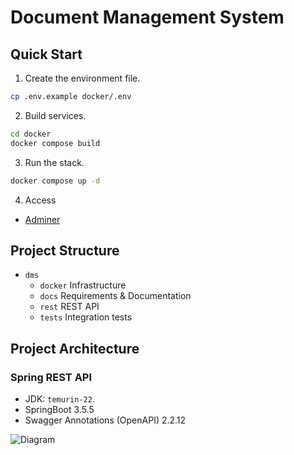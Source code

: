 # Document Management System

## Quick Start

1. Create the environment file.

```sh
cp .env.example docker/.env
```

2. Build services.

```sh
cd docker
docker compose build
```

3. Run the stack.

```sh
docker compose up -d
```

4. Access
- [Adminer](http://localhost:8081)

## Project Structure

- `dms`
    - `docker` Infrastructure
    - `docs` Requirements & Documentation
    - `rest` REST API
    - `tests` Integration tests


## Project Architecture
### Spring REST API
- JDK: `temurin-22`.
- SpringBoot 3.5.5
- Swagger Annotations (OpenAPI) 2.2.12

![Diagram](https://www.plantuml.com/plantuml/png/RP5DQm8n48RlyojUShVLLa4M4Uq7AFImxGez9vkf3Qw9JKPwAFtltOqhRS7RpZmpppjB5abqbEE-eORV118GtVPTO5taMbpmH3vOXde8zOuZxiF-41AZ4btl5Bw8WDD0v2J5T3WTAkY4hcef0DJTYcSlK3CphmxH-IrU7giDbkLwTctcYe3lNv4rnMHyUvCrrlGIgqKRdJWxof1a6xbwVi9eSi6WxTvvZjqrewpf6nSFMlPiSZN-fyf_C1ZCkniA74wHwQCXd7KNQRkhQmaHQjcucdFyCN6aFwclR70NmsVRpjoSledQmMmzTr10hTQbehxEBATdjjfiIbgmj-tx_G00)
